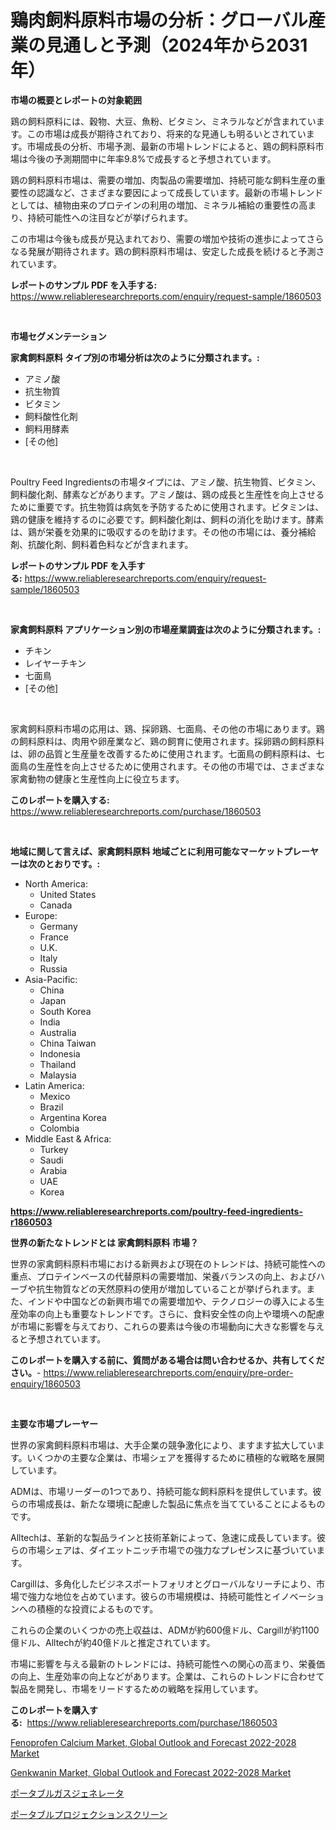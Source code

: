 <p><h1>鶏肉飼料原料市場の分析：グローバル産業の見通しと予測（2024年から2031年）</h1></p><p><strong>市場の概要とレポートの対象範囲</strong></p>
<p><p>鶏の飼料原料には、穀物、大豆、魚粉、ビタミン、ミネラルなどが含まれています。この市場は成長が期待されており、将来的な見通しも明るいとされています。市場成長の分析、市場予測、最新の市場トレンドによると、鶏の飼料原料市場は今後の予測期間中に年率9.8%で成長すると予想されています。</p><p>鶏の飼料原料市場は、需要の増加、肉製品の需要増加、持続可能な飼料生産の重要性の認識など、さまざまな要因によって成長しています。最新の市場トレンドとしては、植物由来のプロテインの利用の増加、ミネラル補給の重要性の高まり、持続可能性への注目などが挙げられます。</p><p>この市場は今後も成長が見込まれており、需要の増加や技術の進歩によってさらなる発展が期待されます。鶏の飼料原料市場は、安定した成長を続けると予測されています。</p></p>
<p><strong>レポートのサンプル PDF を入手する:</strong> <a href="https://www.reliableresearchreports.com/enquiry/request-sample/1860503">https://www.reliableresearchreports.com/enquiry/request-sample/1860503</a></p>
<p>&nbsp;</p>
<p><strong>市場セグメンテーション</strong></p>
<p><strong>家禽飼料原料 タイプ別の市場分析は次のように分類されます。:</strong></p>
<p><ul><li>アミノ酸</li><li>抗生物質</li><li>ビタミン</li><li>飼料酸性化剤</li><li>飼料用酵素</li><li>[その他]</li></ul></p>
<p>&nbsp;</p>
<p><p>Poultry Feed Ingredientsの市場タイプには、アミノ酸、抗生物質、ビタミン、飼料酸化剤、酵素などがあります。アミノ酸は、鶏の成長と生産性を向上させるために重要です。抗生物質は病気を予防するために使用されます。ビタミンは、鶏の健康を維持するのに必要です。飼料酸化剤は、飼料の消化を助けます。酵素は、鶏が栄養を効果的に吸収するのを助けます。その他の市場には、養分補給剤、抗酸化剤、飼料着色料などが含まれます。</p></p>
<p><strong>レポートのサンプル PDF を入手する:</strong>&nbsp;<a href="https://www.reliableresearchreports.com/enquiry/request-sample/1860503">https://www.reliableresearchreports.com/enquiry/request-sample/1860503</a></p>
<p>&nbsp;</p>
<p><strong> 家禽飼料原料 アプリケーション別の市場産業調査は次のように分類されます。:</strong></p>
<p><ul><li>チキン</li><li>レイヤーチキン</li><li>七面鳥</li><li>[その他]</li></ul></p>
<p>&nbsp;</p>
<p><p>家禽飼料原料市場の応用は、鶏、採卵鶏、七面鳥、その他の市場にあります。鶏の飼料原料は、肉用や卵産業など、鶏の飼育に使用されます。採卵鶏の飼料原料は、卵の品質と生産量を改善するために使用されます。七面鳥の飼料原料は、七面鳥の生産性を向上させるために使用されます。その他の市場では、さまざまな家禽動物の健康と生産性向上に役立ちます。</p></p>
<p><strong>このレポートを購入する:</strong>&nbsp; <a href="https://www.reliableresearchreports.com/purchase/1860503">https://www.reliableresearchreports.com/purchase/1860503</a></p>
<p>&nbsp;</p>
<p><strong>地域に関して言えば、家禽飼料原料 地域ごとに利用可能なマーケットプレーヤーは次のとおりです。:</strong></p>
<p><ul>
    <li>
        North America:
        <ul>
            <li>United States</li>
            <li>Canada</li>
        </ul>
    </li>
    <li>
        Europe:
        <ul>
            <li>Germany</li>
            <li>France</li>
            <li>U.K.</li>
            <li>Italy</li>
            <li>Russia</li>
        </ul>
    </li>
    <li>
        Asia-Pacific:
        <ul>
            <li>China</li>
            <li>Japan</li>
            <li>South Korea</li>
            <li>India</li>
            <li>Australia</li>
            <li>China Taiwan</li>
            <li>Indonesia</li>
            <li>Thailand</li>
            <li>Malaysia</li>
        </ul>
    </li>
    <li>
        Latin America:
        <ul>
            <li>Mexico</li>
            <li>Brazil</li>
            <li>Argentina Korea</li>
            <li>Colombia</li>
        </ul>
    </li>
    <li>
        Middle East & Africa:
        <ul>
            <li>Turkey</li>
            <li>Saudi</li>
            <li>Arabia</li>
            <li>UAE</li>
            <li>Korea</li>
        </ul>
    </li>
    </ul></p>
<p><strong><a href="https://www.reliableresearchreports.com/poultry-feed-ingredients-r1860503">https://www.reliableresearchreports.com/poultry-feed-ingredients-r1860503</a></strong>&nbsp;</p>
<p><strong>世界の新たなトレンドとは 家禽飼料原料 市場？</strong></p>
<p><p>世界の家禽飼料原料市場における新興および現在のトレンドは、持続可能性への重点、プロテインベースの代替原料の需要増加、栄養バランスの向上、およびハーブや抗生物質などの天然原料の使用が増加していることが挙げられます。また、インドや中国などの新興市場での需要増加や、テクノロジーの導入による生産効率の向上も重要なトレンドです。さらに、食料安全性の向上や環境への配慮が市場に影響を与えており、これらの要素は今後の市場動向に大きな影響を与えると予想されています。</p></p>
<p><strong>このレポートを購入する前に、質問がある場合は問い合わせるか、共有してください。</strong>- <a href="https://www.reliableresearchreports.com/enquiry/pre-order-enquiry/1860503">https://www.reliableresearchreports.com/enquiry/pre-order-enquiry/1860503</a></p>
<p>&nbsp;</p>
<p><strong>主要な市場プレーヤー</strong></p>
<p><p>世界の家禽飼料原料市場は、大手企業の競争激化により、ますます拡大しています。いくつかの主要な企業は、市場シェアを獲得するために積極的な戦略を展開しています。</p><p>ADMは、市場リーダーの1つであり、持続可能な飼料原料を提供しています。彼らの市場成長は、新たな環境に配慮した製品に焦点を当てていることによるものです。</p><p>Alltechは、革新的な製品ラインと技術革新によって、急速に成長しています。彼らの市場シェアは、ダイエットニッチ市場での強力なプレゼンスに基づいています。</p><p>Cargillは、多角化したビジネスポートフォリオとグローバルなリーチにより、市場で強力な地位を占めています。彼らの市場規模は、持続可能性とイノベーションへの積極的な投資によるものです。</p><p>これらの企業のいくつかの売上収益は、ADMが約600億ドル、Cargillが約1100億ドル、Alltechが約40億ドルと推定されています。</p><p>市場に影響を与える最新のトレンドには、持続可能性への関心の高まり、栄養価の向上、生産効率の向上などがあります。企業は、これらのトレンドに合わせて製品を開発し、市場をリードするための戦略を採用しています。</p></p>
<p><strong>このレポートを購入する:</strong>&nbsp;&nbsp;<a href="https://www.reliableresearchreports.com/purchase/1860503">https://www.reliableresearchreports.com/purchase/1860503</a></p>
<p><p><a href="https://www.linkedin.com/pulse/fenoprofen-calcium-market-global-outlook-forecast-2022-2028-research-wsdbc?trackingId=Qtmd41LcNdGkgzInvw1k2Q%3D%3D">Fenoprofen Calcium Market, Global Outlook and Forecast 2022-2028 Market</a></p><p><a href="https://www.linkedin.com/pulse/analyzing-genkwanin-market-global-outlook-forecast-2022-2028-5reuc?trackingId=9ebuSLcMrGBF63M%2FIBfbNA%3D%3D">Genkwanin Market, Global Outlook and Forecast 2022-2028 Market</a></p><p><a href="https://github.com/roulaayoub-saad/Market-Research-Report-List-1/blob/main/677943669024.md">ポータブルガスジェネレータ</a></p><p><a href="https://github.com/schmahlson/Market-Research-Report-List-1/blob/main/107491469025.md">ポータブルプロジェクションスクリーン</a></p></p>
